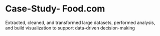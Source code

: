 # Case-Study- Food.com

Extracted, cleaned, and transformed large datasets, performed analysis, and build visualization to support data-driven decision-making



